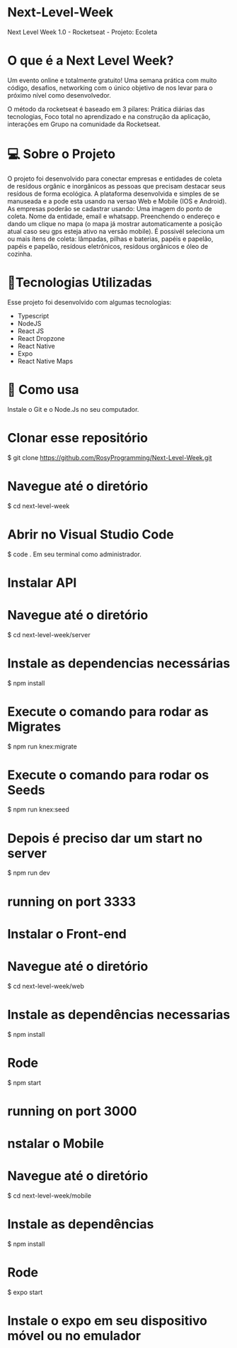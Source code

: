 # Next-Level-Week
Next Level Week 1.0 - Rocketseat - Projeto: Ecoleta

# O que é a Next Level Week? 

Um evento online e totalmente gratuito! Uma semana prática com muito código, desafios, networking com o único objetivo de nos levar para o próximo nível como desenvolvedor.

O método da rocketseat é baseado em 3 pilares: Prática diárias das tecnologias, Foco total no aprendizado e na construção da aplicação, interações em Grupo na comunidade da Rocketseat.

# 💻 Sobre o Projeto 
O projeto foi desenvolvido para  conectar empresas e entidades de coleta  de resídous orgânic e inorgânicos as pessoas que precisam destacar seus resídous  de forma ecológica. 
A plataforma desenvolvida e simples de se manuseada e a pode  esta usando na versao Web e Mobile (IOS e Android).
As empresas poderão se cadastrar usando:
  Uma imagem do ponto de coleta.
  Nome da entidade, email e whatsapp.
  Preenchendo o endereço e dando um clique no mapa (o mapa já mostrar automaticamente a posição atual caso seu gps esteja ativo na versão mobile).
  É possivél seleciona um ou mais ítens de coleta:
  lâmpadas, pilhas e baterias, papéis e papelão, papéis e papelão, resídous eletrônicos, resídous orgânicos e óleo de cozinha.
  
# 🚀Tecnologias Utilizadas 
  Esse projeto foi desenvolvido com algumas tecnologias:
  * Typescript 
  * NodeJS
  * React JS
  * React Dropzone 
  * React Native
  * Expo
  * React Native Maps
  
# 📍 Como usa
Instale o Git e o Node.Js no seu computador.
# Clonar esse repositório
$ git clone https://github.com/RosyProgramming/Next-Level-Week.git

# Navegue até o diretório
$ cd next-level-week

# Abrir no Visual Studio Code
$ code .
Em seu terminal como administrador.

# Instalar API

# Navegue até o diretório
$ cd next-level-week/server

# Instale as dependencias necessárias
$ npm install

# Execute o comando para rodar as Migrates
$ npm run knex:migrate

# Execute o comando para rodar os Seeds
$ npm run knex:seed

# Depois é preciso dar um start no server
$ npm run dev

# running on port 3333


# Instalar o Front-end

# Navegue até o diretório
$ cd next-level-week/web

# Instale as dependências necessarias
$ npm install

# Rode
$ npm start

# running on port 3000

# nstalar o Mobile
# Navegue até o diretório
$ cd next-level-week/mobile

# Instale as dependências
$ npm install

# Rode
$ expo start
# Instale o expo em seu dispositivo móvel ou no emulador

  
  
  
 
